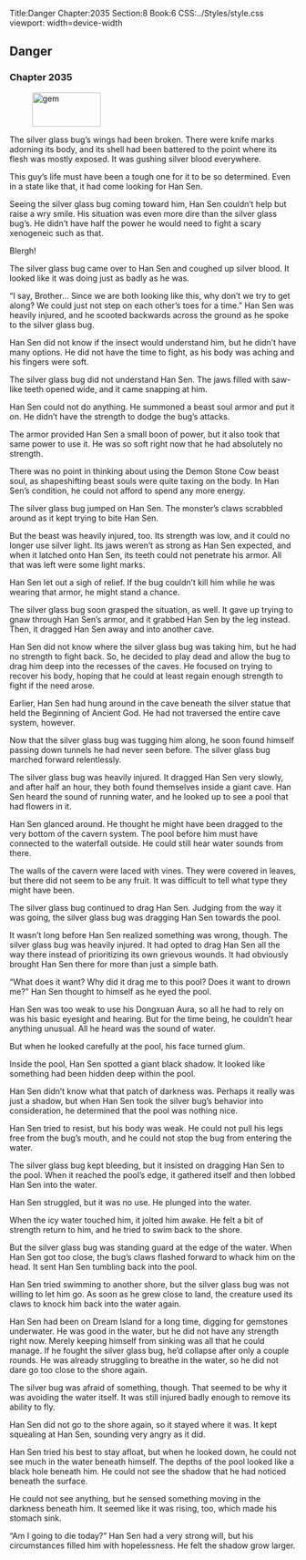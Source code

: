 Title:Danger 
Chapter:2035 
Section:8 
Book:6 
CSS:../Styles/style.css 
viewport: width=device-width
  
## Danger
### Chapter 2035 
<figure>
	<img src="../Images/gem.gif" alt="gem" id="gem" width="120" height="60" />
</figure>
  

  
  The silver glass bug’s wings had been broken. There were knife marks adorning its body, and its shell had been battered to the point where its flesh was mostly exposed. It was gushing silver blood everywhere.

This guy’s life must have been a tough one for it to be so determined. Even in a state like that, it had come looking for Han Sen.

Seeing the silver glass bug coming toward him, Han Sen couldn’t help but raise a wry smile. His situation was even more dire than the silver glass bug’s. He didn’t have half the power he would need to fight a scary xenogeneic such as that.

Blergh!

The silver glass bug came over to Han Sen and coughed up silver blood. It looked like it was doing just as badly as he was.

“I say, Brother… Since we are both looking like this, why don’t we try to get along? We could just not step on each other’s toes for a time.” Han Sen was heavily injured, and he scooted backwards across the ground as he spoke to the silver glass bug.

Han Sen did not know if the insect would understand him, but he didn’t have many options. He did not have the time to fight, as his body was aching and his fingers were soft.

The silver glass bug did not understand Han Sen. The jaws filled with saw-like teeth opened wide, and it came snapping at him.

Han Sen could not do anything. He summoned a beast soul armor and put it on. He didn’t have the strength to dodge the bug’s attacks.

The armor provided Han Sen a small boon of power, but it also took that same power to use it. He was so soft right now that he had absolutely no strength.

There was no point in thinking about using the Demon Stone Cow beast soul, as shapeshifting beast souls were quite taxing on the body. In Han Sen’s condition, he could not afford to spend any more energy.

The silver glass bug jumped on Han Sen. The monster’s claws scrabbled around as it kept trying to bite Han Sen.

But the beast was heavily injured, too. Its strength was low, and it could no longer use silver light. Its jaws weren’t as strong as Han Sen expected, and when it latched onto Han Sen, its teeth could not penetrate his armor. All that was left were some light marks.

Han Sen let out a sigh of relief. If the bug couldn’t kill him while he was wearing that armor, he might stand a chance.

The silver glass bug soon grasped the situation, as well. It gave up trying to gnaw through Han Sen’s armor, and it grabbed Han Sen by the leg instead. Then, it dragged Han Sen away and into another cave.

Han Sen did not know where the silver glass bug was taking him, but he had no strength to fight back. So, he decided to play dead and allow the bug to drag him deep into the recesses of the caves. He focused on trying to recover his body, hoping that he could at least regain enough strength to fight if the need arose.

Earlier, Han Sen had hung around in the cave beneath the silver statue that held the Beginning of Ancient God. He had not traversed the entire cave system, however.

Now that the silver glass bug was tugging him along, he soon found himself passing down tunnels he had never seen before. The silver glass bug marched forward relentlessly.

The silver glass bug was heavily injured. It dragged Han Sen very slowly, and after half an hour, they both found themselves inside a giant cave. Han Sen heard the sound of running water, and he looked up to see a pool that had flowers in it.

Han Sen glanced around. He thought he might have been dragged to the very bottom of the cavern system. The pool before him must have connected to the waterfall outside. He could still hear water sounds from there.

The walls of the cavern were laced with vines. They were covered in leaves, but there did not seem to be any fruit. It was difficult to tell what type they might have been.

The silver glass bug continued to drag Han Sen. Judging from the way it was going, the silver glass bug was dragging Han Sen towards the pool.

It wasn’t long before Han Sen realized something was wrong, though. The silver glass bug was heavily injured. It had opted to drag Han Sen all the way there instead of prioritizing its own grievous wounds. It had obviously brought Han Sen there for more than just a simple bath.

“What does it want? Why did it drag me to this pool? Does it want to drown me?” Han Sen thought to himself as he eyed the pool.

Han Sen was too weak to use his Dongxuan Aura, so all he had to rely on was his basic eyesight and hearing. But for the time being, he couldn’t hear anything unusual. All he heard was the sound of water.

But when he looked carefully at the pool, his face turned glum.

Inside the pool, Han Sen spotted a giant black shadow. It looked like something had been hidden deep within the pool.

Han Sen didn’t know what that patch of darkness was. Perhaps it really was just a shadow, but when Han Sen took the silver bug’s behavior into consideration, he determined that the pool was nothing nice.

Han Sen tried to resist, but his body was weak. He could not pull his legs free from the bug’s mouth, and he could not stop the bug from entering the water.

The silver glass bug kept bleeding, but it insisted on dragging Han Sen to the pool. When it reached the pool’s edge, it gathered itself and then lobbed Han Sen into the water.

Han Sen struggled, but it was no use. He plunged into the water.

When the icy water touched him, it jolted him awake. He felt a bit of strength return to him, and he tried to swim back to the shore.

But the silver glass bug was standing guard at the edge of the water. When Han Sen got too close, the bug’s claws flashed forward to whack him on the head. It sent Han Sen tumbling back into the pool.

Han Sen tried swimming to another shore, but the silver glass bug was not willing to let him go. As soon as he grew close to land, the creature used its claws to knock him back into the water again.

Han Sen had been on Dream Island for a long time, digging for gemstones underwater. He was good in the water, but he did not have any strength right now. Merely keeping himself from sinking was all that he could manage. If he fought the silver glass bug, he’d collapse after only a couple rounds. He was already struggling to breathe in the water, so he did not dare go too close to the shore again.

The silver bug was afraid of something, though. That seemed to be why it was avoiding the water itself. It was still injured badly enough to remove its ability to fly.

Han Sen did not go to the shore again, so it stayed where it was. It kept squealing at Han Sen, sounding very angry as it did.

Han Sen tried his best to stay afloat, but when he looked down, he could not see much in the water beneath himself. The depths of the pool looked like a black hole beneath him. He could not see the shadow that he had noticed beneath the surface.

He could not see anything, but he sensed something moving in the darkness beneath him. It seemed like it was rising, too, which made his stomach sink.

“Am I going to die today?” Han Sen had a very strong will, but his circumstances filled him with hopelessness. He felt the shadow grow larger.

